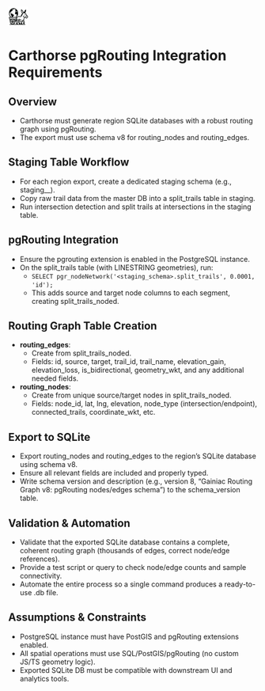<div align="left">
  <img src="../../carthorse-logo-small.png" alt="Carthorse Logo" width="40" height="40">
</div>

# Carthorse pgRouting Integration Requirements

## Overview
- Carthorse must generate region SQLite databases with a robust routing graph using pgRouting.
- The export must use schema v8 for routing_nodes and routing_edges.

## Staging Table Workflow
- For each region export, create a dedicated staging schema (e.g., staging_<region>_<timestamp>).
- Copy raw trail data from the master DB into a split_trails table in staging.
- Run intersection detection and split trails at intersections in the staging table.

## pgRouting Integration
- Ensure the pgrouting extension is enabled in the PostgreSQL instance.
- On the split_trails table (with LINESTRING geometries), run:
  - `SELECT pgr_nodeNetwork('<staging_schema>.split_trails', 0.0001, 'id');`
  - This adds source and target node columns to each segment, creating split_trails_noded.

## Routing Graph Table Creation
- **routing_edges**:
  - Create from split_trails_noded.
  - Fields: id, source, target, trail_id, trail_name, elevation_gain, elevation_loss, is_bidirectional, geometry_wkt, and any additional needed fields.
- **routing_nodes**:
  - Create from unique source/target nodes in split_trails_noded.
  - Fields: node_id, lat, lng, elevation, node_type (intersection/endpoint), connected_trails, coordinate_wkt, etc.

## Export to SQLite
- Export routing_nodes and routing_edges to the region’s SQLite database using schema v8.
- Ensure all relevant fields are included and properly typed.
- Write schema version and description (e.g., version 8, “Gainiac Routing Graph v8: pgRouting nodes/edges schema”) to the schema_version table.

## Validation & Automation
- Validate that the exported SQLite database contains a complete, coherent routing graph (thousands of edges, correct node/edge references).
- Provide a test script or query to check node/edge counts and sample connectivity.
- Automate the entire process so a single command produces a ready-to-use <region>.db file.

## Assumptions & Constraints
- PostgreSQL instance must have PostGIS and pgRouting extensions enabled.
- All spatial operations must use SQL/PostGIS/pgRouting (no custom JS/TS geometry logic).
- Exported SQLite DB must be compatible with downstream UI and analytics tools. 